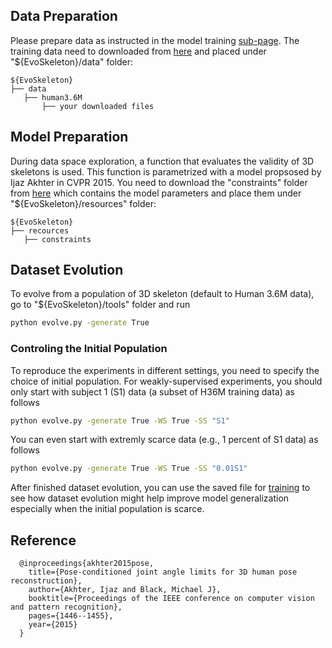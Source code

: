 ## Data Preparation
Please prepare data as instructed in the model training [sub-page](https://github.com/Nicholasli1995/EvoSkeleton/blob/master/docs/TRAINING.md).
The training data need to downloaded from [here](https://drive.google.com/drive/folders/1zyW8ryGXLq4bumWnVGUROpDNdubWUExg?usp=sharing) and placed under "${EvoSkeleton}/data" folder:
   ```
   ${EvoSkeleton}
   ├── data
      ├── human3.6M
          ├── your downloaded files
   ```
## Model Preparation
During data space exploration, a function that evaluates the validity of 3D skeletons is used. This function is parametrized with a model propsosed by Ijaz Akhter in CVPR 2015. You need to download the "constraints" folder from [here](https://drive.google.com/drive/folders/1MUcR9oBNUpTAJ7YUWdyVLKCQW874FszI?usp=sharing) which contains the model parameters and place them under "${EvoSkeleton}/resources" folder:
   ```
   ${EvoSkeleton}
   ├── recources
      ├── constraints
   ```
## Dataset Evolution
To evolve from a population of 3D skeleton (default to Human 3.6M data), go to "${EvoSkeleton}/tools" folder and run
```bash
python evolve.py -generate True
```
### Controling the Initial Population
To reproduce the experiments in different settings, you need to specify the choice of initial population.
For weakly-supervised experiments, you should only start with subject 1 (S1) data (a subset of H36M training data) as follows
```bash
python evolve.py -generate True -WS True -SS "S1"
```
You can even start with extremly scarce data (e.g., 1 percent of S1 data) as follows
```bash
python evolve.py -generate True -WS True -SS "0.01S1"
```

After finished dataset evolution, you can use the saved file for [training](https://github.com/Nicholasli1995/EvoSkeleton/blob/master/docs/TRAINING.md) to see how dataset evolution might help improve model generalization especially when the initial population is scarce.

## Reference

      @inproceedings{akhter2015pose,
        title={Pose-conditioned joint angle limits for 3D human pose reconstruction},
        author={Akhter, Ijaz and Black, Michael J},
        booktitle={Proceedings of the IEEE conference on computer vision and pattern recognition},
        pages={1446--1455},
        year={2015}
      }
